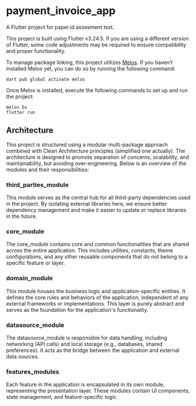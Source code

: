 # payment_invoice_app

A Flutter project for paper.id assesment test.


This project is built using Flutter v3.24.5. If you are using a different version of Flutter, some code adjustments may be required to ensure compatibility and proper functionality.

To manage package linking, this project utilizes [Melos](https://melos.invertase.dev/~melos-latest). If you haven’t installed Melos yet, you can do so by running the following command:

```
dart pub global activate melos
```
Once Melos is installed, execute the following commands to set up and run the project:

```
melos bs
flutter run
```

## Architecture

This project is structured using a modular multi-package approach combined with Clean Architecture principles (simplified one actually). The architecture is designed to promote separation of concerns, scalability, and maintainability, but avoiding over-engineering. Below is an overview of the modules and their responsibilities:

### third_parties_module
This module serves as the central hub for all third-party dependencies used in the project. By isolating external libraries here, we ensure better dependency management and make it easier to update or replace libraries in the future.

### core_module
The core_module contains core and common functionalities that are shared across the entire application. This includes utilities, constants, theme configurations, and any other reusable components that do not belong to a specific feature or layer.

### domain_module
This module houses the business logic and application-specific entities. It defines the core rules and behaviors of the application, independent of any external frameworks or implementations. This layer is purely abstract and serves as the foundation for the application's functionality.

### datasource_module
The datasource_module is responsible for data handling, including networking (API calls) and local storage (e.g., databases, shared preferences). It acts as the bridge between the application and external data sources.

### features_modules
Each feature in the application is encapsulated in its own module, representing the presentation layer. These modules contain UI components, state management, and feature-specific logic. 

